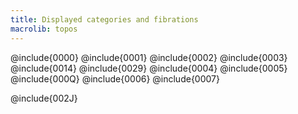 ```yaml
---
title: Displayed categories and fibrations
macrolib: topos
---
```


@include{0000}
@include{0001}
@include{0002}
@include{0003}
@include{0014}
@include{0029}
@include{0004}
@include{0005}
@include{000Q}
@include{0006}
@include{0007}


@include{002J}
